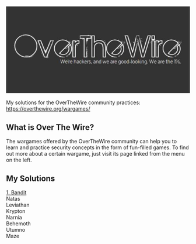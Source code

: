 ![logo](assets/logo.jpg)

My solutions for the OverTheWire community practices:  https://overthewire.org/wargames/

## What is Over The Wire?

The wargames offered by the OverTheWire community can help you to learn and practice security concepts in the form of fun-filled games.
To find out more about a certain wargame, just visit its page linked from the menu on the left.


## My Solutions
[1. Bandit](/Bandit)<br/>
Natas <br/>
Leviathan <br/>
Krypton <br/>
Narnia <br/>
Behemoth <br/>
Utumno <br/>
Maze <br/>


